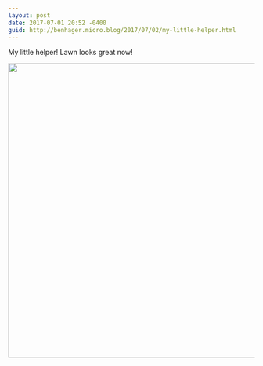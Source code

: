 ```yaml
---
layout: post
date: 2017-07-01 20:52 -0400
guid: http://benhager.micro.blog/2017/07/02/my-little-helper.html
---
```

My little helper! Lawn looks great now!

<img src="http://hager.blog/uploads/2017/4eddcb5695.jpg" width="600" height="600" style="height: auto" />
